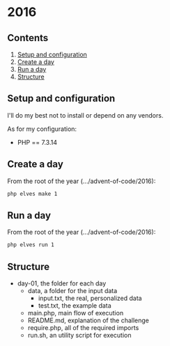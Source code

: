 # 2016

## Contents

1. [Setup and configuration](#setup-and-configuration)
1. [Create a day](#create-a-day)
1. [Run a day](#run-a-day)
1. [Structure](#structure)

## Setup and configuration

I'll do my best not to install or depend on any vendors.

As for my configuration:

- PHP == 7.3.14

## Create a day

From the root of the year (.../advent-of-code/2016):

```bash
php elves make 1
```

## Run a day

From the root of the year (.../advent-of-code/2016):

```bash
php elves run 1
```

## Structure

- day-01, the folder for each day
  - data, a folder for the input data
    - input.txt, the real, personalized data
    - test.txt, the example data
  - main.php, main flow of execution
  - README.md, explanation of the challenge
  - require.php, all of the required imports
  - run.sh, an utility script for execution

